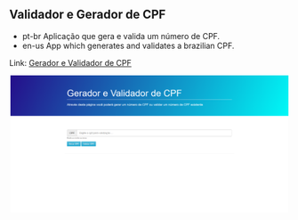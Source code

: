 ## Validador e Gerador de CPF
- pt-br
  Aplicação que gera e valida um número de CPF.
- en-us
  App which generates and validates a brazilian CPF.

Link: <a href="https://capelaum-validador-cpf.netlify.app" target="_blank">Gerador e Validador de CPF</a>

<div align="center">
  <img src="./validadorCPF.png" width="500">
</div>
